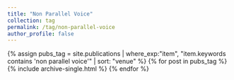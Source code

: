 ```yaml
---
title: "Non Parallel Voice"
collection: tag
permalink: /tag/non-parallel-voice
author_profile: false
---
```

{% assign pubs_tag = site.publications | where_exp:"item", "item.keywords contains 'non parallel voice'" | sort: "venue" %}
{% for post in pubs_tag %}
  {% include archive-single.html %}
{% endfor %}